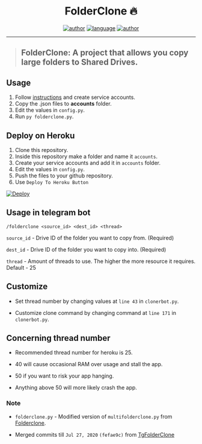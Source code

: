<h1 align="center">FolderClone 🔥</h1> 

<p align="center">
<a href="https://github.com/sawankumar"><img alt="author" src="https://img.shields.io/badge/author-Sawan%20Kumar-red"/></a>
<a href="https://www.python.org/"><img alt="language" src="https://img.shields.io/badge/Made%20with-Python-1f425f.svg"/></a>
<a href="https://github.com/ellerbrock/open-source-badges/"><img alt="author" src="https://badges.frapsoft.com/os/v1/open-source.svg?v=103"/></a>
</p>

<hr>


> ## FolderClone: A project that allows you copy large folders to Shared Drives.

## Usage
1. Follow [instructions](https://github.com/sawankumar/AutoRclone) and create service accounts.
2. Copy the .json files to **accounts** folder.
3. Edit the values in `config.py`.
5. Run `py folderclone.py`.

## Deploy on Heroku
1. Clone this repository.
2. Inside this repository make a folder and name it `accounts`.
3. Create your service accounts and add it in `accounts` folder.
4. Edit the values in `config.py`.
5. Push the files to your github repository.
6. Use `Deploy To Heroku Button`

[![Deploy](https://www.herokucdn.com/deploy/button.svg)](https://heroku.com/deploy?template=https://github.com/sawankumar/FolderClone-Bot/tree/master)


## Usage in telegram bot
`/folderclone <source_id> <dest_id> <thread>`

`source_id` - Drive ID of the folder you want to copy from. (Required)

`dest_id` - Drive ID of the folder you want to copy into. (Required)

`thread` - Amount of threads to use. The higher the more resource it requires. Default - 25


## Customize 
- Set thread number by changing values at `line 43` in `clonerbot.py`.

- Customize clone command by changing command at `line 171` in `clonerbot.py`.

## Concerning thread number
- Recommended thread number for heroku is 25.

- 40 will cause occasional RAM over usage and stall the app.
  
- 50 if you want to risk your app hanging.
  
- Anything above 50 will more likely crash the app.

### Note
- `folderclone.py` - Modified version of `multifolderclone.py` from [Folderclone](https://github.com/Spazzlo/folderclone).

- Merged commits till `Jul 27, 2020` `(fefae9c)` from [TgFolderClone](https://github.com/Loli-Killer/TgFolderClone)

